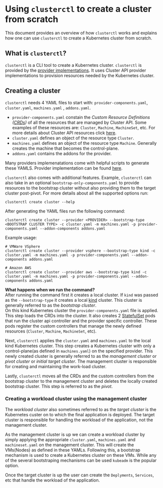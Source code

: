 # Using `clusterctl` to create a cluster from scratch

This document provides an overview of how `clusterctl` works and explains how one can use `clusterctl`
to create a Kubernetes cluster from scratch.

## What is `clusterctl`?

`clusterctl` is a CLI tool to create a Kubernetes cluster. `clusterctl` is provided by the [provider implementations](https://github.com/Kubernetes-sigs/cluster-api#provider-implementations).
It uses Cluster API provider implementations to provision resources needed by the Kubernetes cluster.

## Creating a cluster

`clusterctl` needs 4 YAML files to start with: `provider-components.yaml`, `cluster.yaml`, `machines.yaml` ,
`addons.yaml`.

* `provider-components.yaml` constain the *Custom Resource Definitions ([CRDs](https://Kubernetes.io/docs/concepts/extend-Kubernetes/api-extension/custom-resources/))* 
of all the resources that are managed by Cluster API. Some examples of these resources
are: `Cluster`, `Machine`, `MachineSet`, etc. For more details about Cluster API resources
click [here](https://cluster-api.sigs.k8s.io/common_code/architecture.html#cluster-api-resources).
* `cluster.yaml` defines an object of the resource type `Cluster`.
* `machines.yaml` defines an object of the resource type `Machine`. Generally creates the machine
that becomes the control-plane.
* `addons.yaml` contains the addons for the provider.

Many providers implemenatations come with helpful scripts to generate these YAMLS. Provider implementation
can be found [here](https://github.com/Kubernetes-sigs/cluster-api#provider-implementations).  

`clusterctl` also comes with additional features. Example, `clusterctl` can also take in an optional
`bootstrap-only-components.yaml` to provide resources to the bootstrap cluster without also providing them
to the target cluster post-pivot.
For more details about all the supported options run:

```
clusterctl create cluster --help
```

After generating the YAML files run the following command:

```
clusterctl create cluster --provider <PROVIDER> --bootstrap-type <BOOTSTRAP CLUSTER TYPE> -c cluster.yaml -m machines.yaml -p provider-components.yaml --addon-components addons.yaml
```

Example usage:

```
# VMWare VSphere
clusterctl create cluster --provider vsphere --bootstrap-type kind -c cluster.yaml -m machines.yaml -p provider-components.yaml --addon-components addons.yaml

# Amazon AWS
clusterctl create cluster --provider aws --bootstrap-type kind -c cluster.yaml -m machines.yaml -p provider-components.yaml --addon-components addons.yaml
```

**What happens when we run the command?**  
After running the command first it creates a local cluster. If `kind` was passed as the `--bootstrap-type`
it creates a local [kind](https://kind.sigs.k8s.io/) cluster. This cluster is generally referred to as the *bootstrap cluster*.  
On this kind Kubernetes cluster the `provider-components.yaml` file is applied. This step loads the CRDs into
the cluster. It also creates 2 [StatefulSet](https://Kubernetes.io/docs/concepts/workloads/controllers/statefulset/)
pods that run the cluster api controller and the provider specific controller. These pods register the custom
controllers that manage the newly defined resources (`Cluster`, `Machine`, `MachineSet`, etc).  

Next, `clusterctl` applies the `cluster.yaml` and `machines.yaml` to the local kind Kubernetes cluster. This
step creates a Kubernetes cluster with only a control-plane(as defined in `machines.yaml`) on the specified
provider. This newly created cluster is generally referred to as the *management cluster* or *pivot cluster*
or *initial target cluster*. The management cluster is responsible for creating and maintaining the work-load cluster.  
  
Lastly, `clusterctl` moves all the CRDs and the custom controllers from the bootstrap cluster to the
management cluster and deletes the locally created bootstrap cluster. This step is referred to as the *pivot*.

### Creating a workload cluster using the management cluster

The *workload cluster* also sometimes referred to as the *target cluster* is the Kubernetes custer on to which
the final application is deployed. The target cluster is responsible for handling the workload of the application,
not the management cluster.

As the management cluster is up we can create a workload cluster by simply applying the appropriate
`cluster.yaml`, `machines.yaml` and `machineset.yaml` on the management cluster. This will create the VMs(Nodes)
as defined in these YAMLs. Following this, a bootstrap mechanism is used to create a Kubernetes cluster on these VMs.
While any of the several bootstraping mechanisms can be used `kubeadm` is the popular option.
  
Once the target cluster is up the user can create the `Deplyments`, `Services`, etc that handle the workload
of the application.  
